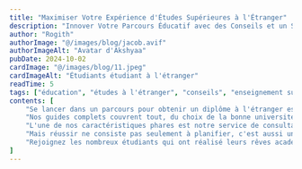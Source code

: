 ```yaml
---
title: "Maximiser Votre Expérience d'Études Supérieures à l'Étranger"
description: "Innover Votre Parcours Éducatif avec des Conseils et un Soutien d'Experts"
author: "Rogith"
authorImage: "@/images/blog/jacob.avif"
authorImageAlt: "Avatar d'Akshyaa"
pubDate: 2024-10-02
cardImage: "@/images/blog/11.jpeg"
cardImageAlt: "Étudiants étudiant à l'étranger"
readTime: 5
tags: ["éducation", "études à l'étranger", "conseils", "enseignement supérieur"]
contents: [
    "Se lancer dans un parcours pour obtenir un diplôme à l'étranger est une expérience transformative. Chez [VotreBlogNom], nous comprenons les défis et les opportunités qui accompagnent les études dans un pays étranger. C'est pourquoi nous nous engageons à vous fournir les ressources et le soutien dont vous avez besoin pour tirer le meilleur parti de vos poursuites académiques.",
    "Nos guides complets couvrent tout, du choix de la bonne université et du bon programme à la navigation dans le processus de candidature. Nous offrons également des conseils sur la manière d'obtenir des bourses et de l'aide financière, vous permettant ainsi de vous concentrer sur vos études sans stress financier.",
    "L'une de nos caractéristiques phares est notre service de consultation personnalisé. Notre équipe d'experts est là pour vous aider à tracer un chemin clair vers vos objectifs éducatifs, en offrant des conseils sur tout, des demandes de visa à la recherche d'un logement et à l'intégration dans une nouvelle culture.",
    "Mais réussir ne consiste pas seulement à planifier, c'est aussi une question d'exécution. C'est pourquoi nous fournissons un soutien continu tout au long de votre parcours d'études à l'étranger. Des préparatifs avant le départ aux conseils de carrière après l'obtention de votre diplôme, nous sommes là pour vous aider à chaque étape.",
    "Rejoignez les nombreux étudiants qui ont réalisé leurs rêves académiques grâce à notre accompagnement. Avec notre soutien et nos ressources d'experts, vous pouvez naviguer en toute confiance dans votre expérience d'études supérieures à l'étranger et vous préparer à un avenir réussi."
]
---
```

